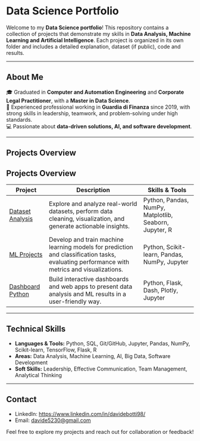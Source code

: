 # Data Science Portfolio

Welcome to my **Data Science portfolio**! This repository contains a collection of projects that demonstrate my skills in **Data Analysis, Machine Learning and Artificial Intelligence**. Each project is organized in its own folder and includes a detailed explanation, dataset (if public), code and results.

---

## About Me
🎓 Graduated in **Computer and Automation Engineering** and **Corporate Legal Practitioner**, with a **Master in Data Science**.  
💼 Experienced professional working in **Guardia di Finanza** since 2019, with strong skills in leadership, teamwork, and problem-solving under high standards.  
💻 Passionate about **data-driven solutions, AI, and software development**.

---

## Projects Overview

## Projects Overview

| Project | Description | Skills & Tools |
|---------|-------------|----------------|
| [Dataset Analysis](link) | Explore and analyze real-world datasets, perform data cleaning, visualization, and generate actionable insights. | Python, Pandas, NumPy, Matplotlib, Seaborn, Jupyter, R |
| [ML Projects](link) | Develop and train machine learning models for prediction and classification tasks, evaluating performance with metrics and visualizations. | Python, Scikit-learn, Pandas, NumPy, Jupyter |
| [Dashboard Python](link) | Build interactive dashboards and web apps to present data analysis and ML results in a user-friendly way. | Python, Flask, Dash, Plotly, Jupyter |

---

## Technical Skills
- **Languages & Tools:** Python, SQL, Git/GitHub, Jupyter, Pandas, NumPy, Scikit-learn, TensorFlow, Flask, R  
- **Areas:** Data Analysis, Machine Learning, AI, Big Data, Software Development  
- **Soft Skills:** Leadership, Effective Communication, Team Management, Analytical Thinking

---

## Contact
- LinkedIn: https://www.linkedin.com/in/davidebotti98/ 
- Email: davide5230@gmail.com

Feel free to explore my projects and reach out for collaboration or feedback!
